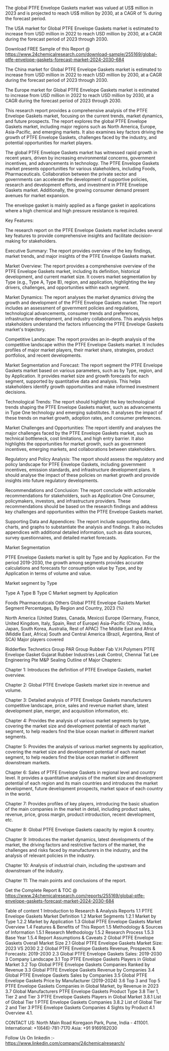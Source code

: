The global PTFE Envelope Gaskets market was valued at US$ million in 2023 and is projected to reach US$ million by 2030, at a CAGR of % during the forecast period.

The USA market for Global PTFE Envelope Gaskets market is estimated to increase from USD million in 2022 to reach USD million by 2030, at a CAGR during the forecast period of 2023 through 2030.

Download FREE Sample of this Report @ https://www.24chemicalresearch.com/download-sample/255169/global-ptfe-envelope-gaskets-forecast-market-2024-2030-684

The China market for Global PTFE Envelope Gaskets market is estimated to increase from USD million in 2022 to reach USD million by 2030, at a CAGR during the forecast period of 2023 through 2030.

The Europe market for Global PTFE Envelope Gaskets market is estimated to increase from USD million in 2022 to reach USD million by 2030, at a CAGR during the forecast period of 2023 through 2030.

This research report provides a comprehensive analysis of the PTFE Envelope Gaskets market, focusing on the current trends, market dynamics, and future prospects. The report explores the global PTFE Envelope Gaskets market, including major regions such as North America, Europe, Asia-Pacific, and emerging markets. It also examines key factors driving the growth of PTFE Envelope Gaskets, challenges faced by the industry, and potential opportunities for market players.

The global PTFE Envelope Gaskets market has witnessed rapid growth in recent years, driven by increasing environmental concerns, government incentives, and advancements in technology. The PTFE Envelope Gaskets market presents opportunities for various stakeholders, including Foods, Pharmaceuticals. Collaboration between the private sector and governments can accelerate the development of supportive policies, research and development efforts, and investment in PTFE Envelope Gaskets market. Additionally, the growing consumer demand present avenues for market expansion.

The envelope gasket is mainly applied as a flange gasket in applications where a high chemical and high pressure resistance is required.

Key Features:

The research report on the PTFE Envelope Gaskets market includes several key features to provide comprehensive insights and facilitate decision-making for stakeholders.

Executive Summary: The report provides overview of the key findings, market trends, and major insights of the PTFE Envelope Gaskets market.

Market Overview: The report provides a comprehensive overview of the PTFE Envelope Gaskets market, including its definition, historical development, and current market size. It covers market segmentation by Type (e.g., Type A, Type B), region, and application, highlighting the key drivers, challenges, and opportunities within each segment.

Market Dynamics: The report analyses the market dynamics driving the growth and development of the PTFE Envelope Gaskets market. The report includes an assessment of government policies and regulations, technological advancements, consumer trends and preferences, infrastructure development, and industry collaborations. This analysis helps stakeholders understand the factors influencing the PTFE Envelope Gaskets market's trajectory.

Competitive Landscape: The report provides an in-depth analysis of the competitive landscape within the PTFE Envelope Gaskets market. It includes profiles of major market players, their market share, strategies, product portfolios, and recent developments.

Market Segmentation and Forecast: The report segment the PTFE Envelope Gaskets market based on various parameters, such as by Type, region, and by Application. It provides market size and growth forecasts for each segment, supported by quantitative data and analysis. This helps stakeholders identify growth opportunities and make informed investment decisions.

Technological Trends: The report should highlight the key technological trends shaping the PTFE Envelope Gaskets market, such as advancements in Type One technology and emerging substitutes. It analyses the impact of these trends on market growth, adoption rates, and consumer preferences.

Market Challenges and Opportunities: The report identify and analyses the major challenges faced by the PTFE Envelope Gaskets market, such as technical bottleneck, cost limitations, and high entry barrier. It also highlights the opportunities for market growth, such as government incentives, emerging markets, and collaborations between stakeholders.

Regulatory and Policy Analysis: The report should assess the regulatory and policy landscape for PTFE Envelope Gaskets, including government incentives, emission standards, and infrastructure development plans. It should analyse the impact of these policies on market growth and provide insights into future regulatory developments.

Recommendations and Conclusion: The report conclude with actionable recommendations for stakeholders, such as Application One Consumer, policymakers, investors, and infrastructure providers. These recommendations should be based on the research findings and address key challenges and opportunities within the PTFE Envelope Gaskets market.

Supporting Data and Appendices: The report include supporting data, charts, and graphs to substantiate the analysis and findings. It also includes appendices with additional detailed information, such as data sources, survey questionnaires, and detailed market forecasts.

Market Segmentation

PTFE Envelope Gaskets market is split by Type and by Application. For the period 2019-2030, the growth among segments provides accurate calculations and forecasts for consumption value by Type, and by Application in terms of volume and value.

Market segment by Type

Type A
Type B
Type C
Market segment by Application

Foods
Pharmaceuticals
Others
Global PTFE Envelope Gaskets Market Segment Percentages, By Region and Country, 2023 (%)

North America (United States, Canada, Mexico)
Europe (Germany, France, United Kingdom, Italy, Spain, Rest of Europe)
Asia-Pacific (China, India, Japan, South Korea, Australia, Rest of APAC)
The Middle East and Africa (Middle East, Africa)
South and Central America (Brazil, Argentina, Rest of SCA)
Major players covered

Ridderflex
Technetics Group
PAR Group
Rubber Fab
V.H.Polymers
PTFE Envelope Gasket
Gujarat Rubber Industries
Leak Control, Chennai
Tat Lee Engineering Pte
M&P Sealing
Outline of Major Chapters:

Chapter 1: Introduces the definition of PTFE Envelope Gaskets, market overview.

Chapter 2: Global PTFE Envelope Gaskets market size in revenue and volume.

Chapter 3: Detailed analysis of PTFE Envelope Gaskets manufacturers competitive landscape, price, sales and revenue market share, latest development plan, merger, and acquisition information, etc.

Chapter 4: Provides the analysis of various market segments by type, covering the market size and development potential of each market segment, to help readers find the blue ocean market in different market segments.

Chapter 5: Provides the analysis of various market segments by application, covering the market size and development potential of each market segment, to help readers find the blue ocean market in different downstream markets.

Chapter 6: Sales of PTFE Envelope Gaskets in regional level and country level. It provides a quantitative analysis of the market size and development potential of each region and its main countries and introduces the market development, future development prospects, market space of each country in the world.

Chapter 7: Provides profiles of key players, introducing the basic situation of the main companies in the market in detail, including product sales, revenue, price, gross margin, product introduction, recent development, etc.

Chapter 8: Global PTFE Envelope Gaskets capacity by region & country.

Chapter 9: Introduces the market dynamics, latest developments of the market, the driving factors and restrictive factors of the market, the challenges and risks faced by manufacturers in the industry, and the analysis of relevant policies in the industry.

Chapter 10: Analysis of industrial chain, including the upstream and downstream of the industry.

Chapter 11: The main points and conclusions of the report.

Get the Complete Report & TOC @ https://www.24chemicalresearch.com/reports/255169/global-ptfe-envelope-gaskets-forecast-market-2024-2030-684

Table of content
1 Introduction to Research & Analysis Reports
1.1 PTFE Envelope Gaskets Market Definition
1.2 Market Segments
1.2.1 Market by Type
1.2.2 Market by Application
1.3 Global PTFE Envelope Gaskets Market Overview
1.4 Features & Benefits of This Report
1.5 Methodology & Sources of Information
1.5.1 Research Methodology
1.5.2 Research Process
1.5.3 Base Year
1.5.4 Report Assumptions & Caveats
2 Global PTFE Envelope Gaskets Overall Market Size
2.1 Global PTFE Envelope Gaskets Market Size: 2023 VS 2030
2.2 Global PTFE Envelope Gaskets Revenue, Prospects & Forecasts: 2019-2030
2.3 Global PTFE Envelope Gaskets Sales: 2019-2030
3 Company Landscape
3.1 Top PTFE Envelope Gaskets Players in Global Market
3.2 Top Global PTFE Envelope Gaskets Companies Ranked by Revenue
3.3 Global PTFE Envelope Gaskets Revenue by Companies
3.4 Global PTFE Envelope Gaskets Sales by Companies
3.5 Global PTFE Envelope Gaskets Price by Manufacturer (2019-2024)
3.6 Top 3 and Top 5 PTFE Envelope Gaskets Companies in Global Market, by Revenue in 2023
3.7 Global Manufacturers PTFE Envelope Gaskets Product Type
3.8 Tier 1, Tier 2 and Tier 3 PTFE Envelope Gaskets Players in Global Market
3.8.1 List of Global Tier 1 PTFE Envelope Gaskets Companies
3.8.2 List of Global Tier 2 and Tier 3 PTFE Envelope Gaskets Companies
4 Sights by Product
4.1 Overview
4.1.

CONTACT US:
North Main Road Koregaon Park, Pune, India - 411001.
International: +1(646)-781-7170
Asia: +91 9169162030

Follow Us On linkedin :- https://www.linkedin.com/company/24chemicalresearch/
